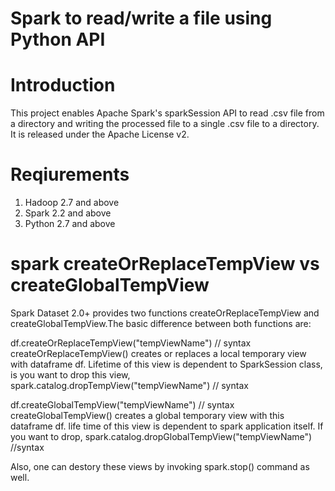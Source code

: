 Spark to read/write a file using Python API
======================

# Introduction

This project enables Apache Spark's sparkSession API to read .csv file from a directory and writing the processed file to a single .csv file to a directory.
It is released under the Apache License v2.

# Reqiurements
1. Hadoop 2.7 and above 
2. Spark 2.2 and above 
3. Python 2.7 and above 

# spark createOrReplaceTempView vs createGlobalTempView
Spark Dataset 2.0+ provides two functions createOrReplaceTempView and  createGlobalTempView.The basic difference between both functions are:

df.createOrReplaceTempView("tempViewName") // syntax 
createOrReplaceTempView() creates or replaces a local temporary view with dataframe df. Lifetime of this view is dependent to SparkSession class, is you want to drop this view,
spark.catalog.dropTempView("tempViewName") // syntax

df.createGlobalTempView("tempViewName") // syntax 
createGlobalTempView() creates a global temporary view with this dataframe df. life time of this view is dependent to spark application itself. If you want to drop,
spark.catalog.dropGlobalTempView("tempViewName") //syntax

Also, one can destory these views by invoking spark.stop() command as well.
